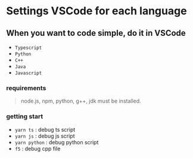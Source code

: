 # Settings VSCode for each language

## When you want to code simple, do it in VSCode

- `Typescript`
- `Python`
- `C++`
- `Java`
- `Javascript`

### requirements

> node.js, npm, python, g++, jdk must be installed.

### getting start

- `yarn ts` : debug ts script
- `yarn js` : debug js script
- `yarn python` : debug python script
- `f5` : debug cpp file
